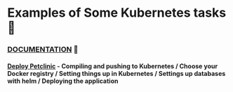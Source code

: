 # Examples of Some Kubernetes tasks :rocket:

### [DOCUMENTATION]() :metal:
#### [Deploy Petclinic]() - Compiling and pushing to Kubernetes / Choose your Docker registry / Setting things up in Kubernetes / Settings up databases with helm / Deploying the application
